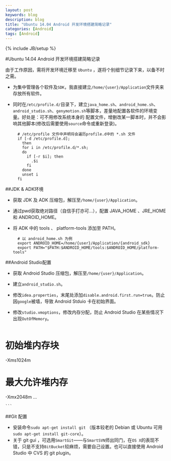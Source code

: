 ```yaml
---
layout: post
keywords: blog
description: blog
title: "Ubuntu 14.04 Android 开发环境搭建简略记录"
categories: [Android]
tags: [Android]
---
```

{% include JB/setup %}

#Ubuntu 14.04 Android 开发环境搭建简略记录

由于工作原因，需将开发环境迁移至 `Ubuntu` ，遂将个别细节记录下来，以备不时之需。

* 为集中管理各个软件及`SDK`，我直接建立`/home/{user}/Application`文件夹来存放所有软件。

* 同时在`/etc/profile.d/`目录下，建立`java_home.sh`、`android_home.sh`、`android_studio.sh`、`genymotion.sh`等脚本，差量地配置各软件的环境变量。好处是：可不用修改系统本身的
配置文件，增删改某一脚本时，并不会影响其他脚本(修改后需要使用`source`命令或重新登录)。

		# /etc/profile 文件中声明将会遍历profile.d中的 *.sh 文件
		if [-d /etc/profile.d]; 
		  then 
		  for i in /etc/profile.d/*.sh;	 
		  do 
		    if [-r $i]; then 
		      .$i 
		    fi 
		  done 
		  unset i 
		fi          


##JDK & ADK环境
* 获取 JDK 及 ADK 压缩包，解压至`/home/{user}/Application`。
* 通过pwd获取绝对路径（自信手打亦可...），配置 JAVA_HOME 、JRE_HOME 和 ANDROID_HOME。
* 将 ADK 中的 tools 、 platform-tools 添加至 PATH。

		# 以 android_home.sh 为例
		export ANDROID_HOME=/home/{user}/Application/{android_sdk}
		export PATH="$PATH:$ANDROID_HOME/tools:$ANDROID_HOME/platform-tools"

##Android Studio配置
* 获取 Android Studio 压缩包，解压至`/home/{user}/Application`。
* 建立`android_studio.sh`。
* 修改`idea.properties`，末尾处添加`disable.android.first.run=true`。防止因`google`被墙，导致 Android Stduio 卡在初始界面。
* 修改`studio.vmoptions`，修改内存分配，防止 Android Studio 在某些情况下出现`OutOfMemory`。

	```
 # 初始堆内存块
 -Xms1024m 
 # 最大允许堆内存
 -Xmx2048m
 ...
	
	```
##Git 配置

* 安装命令`sudo apt-get install git` （版本较老的 Debian 或 Ubuntu 可用`sudo apt-get install git-core`）。
* 关于 git gui ，可选用`SmartGit`——与`SmartSVN`师出同门，在`OS X`的表现不错，只是不支持`BitBucket`较麻烦，需要自己设置。也可以直接使用 Android Studio 中 CVS 的 git plugin。
